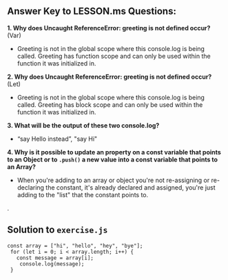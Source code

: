 ## Answer Key to LESSON.ms Questions:
**1. Why does Uncaught ReferenceError: greeting is not defined occur?** (Var)
   -  Greeting is not in the global scope where this console.log is being called. Greeting has function scope and can only be used within the function it was initialized in. 

**2. Why does Uncaught ReferenceError: greeting is not defined occur?** (Let)
-  Greeting is not in the global scope where this console.log is being called. Greeting has block scope and can only be used within the function it was initialized in. 

**3.  What will be the output of these two console.log?**
-  “say Hello instead”, "say Hi"
 
**4. Why is it possible to update an property on a const variable that points to an Object or to `.push()` a new value into a const variable that points to an Array?**
-  When you're adding to an array or object you're not re-assigning or re-declaring the constant, it's already declared and assigned, you're just adding to the "list" that the constant points to.

.

## Solution to `exercise.js`
```
const array = ["hi", "hello", "hey", "bye"];
 for (let i = 0; i < array.length; i++) {
   const message = array[i];
    console.log(message);
 }
```